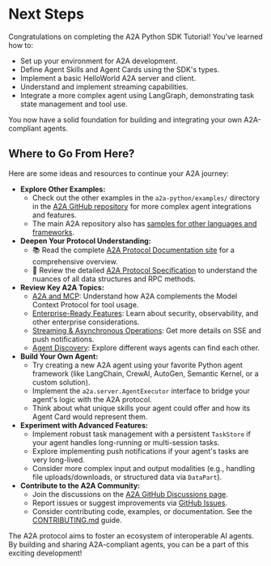# Next Steps

Congratulations on completing the A2A Python SDK Tutorial! You've learned how to:

- Set up your environment for A2A development.
- Define Agent Skills and Agent Cards using the SDK's types.
- Implement a basic HelloWorld A2A server and client.
- Understand and implement streaming capabilities.
- Integrate a more complex agent using LangGraph, demonstrating task state management and tool use.

You now have a solid foundation for building and integrating your own A2A-compliant agents.

## Where to Go From Here?

Here are some ideas and resources to continue your A2A journey:

- **Explore Other Examples:**
    - Check out the other examples in the `a2a-python/examples/` directory in the [A2A GitHub repository](https://github.com/google-a2a/A2A-python/tree/main/examples) for more complex agent integrations and features.
    - The main A2A repository also has [samples for other languages and frameworks](https://github.com/google-a2a/A2A/tree/main/samples).
- **Deepen Your Protocol Understanding:**
    - 📚 Read the complete [A2A Protocol Documentation site](https://google.github.io/A2A/) for a comprehensive overview.
    - 📝 Review the detailed [A2A Protocol Specification](../../specification.md) to understand the nuances of all data structures and RPC methods.
- **Review Key A2A Topics:**
    - [A2A and MCP](../../topics/a2a-and-mcp.md): Understand how A2A complements the Model Context Protocol for tool usage.
    - [Enterprise-Ready Features](../../topics/enterprise-ready.md): Learn about security, observability, and other enterprise considerations.
    - [Streaming & Asynchronous Operations](../../topics/streaming-and-async.md): Get more details on SSE and push notifications.
    - [Agent Discovery](../../topics/agent-discovery.md): Explore different ways agents can find each other.
- **Build Your Own Agent:**
    - Try creating a new A2A agent using your favorite Python agent framework (like LangChain, CrewAI, AutoGen, Semantic Kernel, or a custom solution).
    - Implement the `a2a.server.AgentExecutor` interface to bridge your agent's logic with the A2A protocol.
    - Think about what unique skills your agent could offer and how its Agent Card would represent them.
- **Experiment with Advanced Features:**
    - Implement robust task management with a persistent `TaskStore` if your agent handles long-running or multi-session tasks.
    - Explore implementing push notifications if your agent's tasks are very long-lived.
    - Consider more complex input and output modalities (e.g., handling file uploads/downloads, or structured data via `DataPart`).
- **Contribute to the A2A Community:**
    - Join the discussions on the [A2A GitHub Discussions page](https://github.com/google-a2a/A2A/discussions).
    - Report issues or suggest improvements via [GitHub Issues](https://github.com/google-a2a/A2A/issues).
    - Consider contributing code, examples, or documentation. See the [CONTRIBUTING.md](https://github.com/google-a2a/A2A/blob/main/CONTRIBUTING.md) guide.

The A2A protocol aims to foster an ecosystem of interoperable AI agents. By building and sharing A2A-compliant agents, you can be a part of this exciting development!
